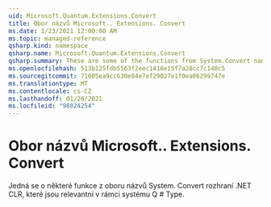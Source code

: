 ```yaml
---
uid: Microsoft.Quantum.Extensions.Convert
title: Obor názvů Microsoft.. Extensions. Convert
ms.date: 1/23/2021 12:00:00 AM
ms.topic: managed-reference
qsharp.kind: namespace
qsharp.name: Microsoft.Quantum.Extensions.Convert
qsharp.summary: These are some of the functions from System.Convert namespace of .NET CLR that are relevant within Q# type system.
ms.openlocfilehash: 513b125fdb5563f2eec1416e15f7a28cc7c140c5
ms.sourcegitcommit: 71605ea9cc630e84e7ef29027e1f0ea06299747e
ms.translationtype: MT
ms.contentlocale: cs-CZ
ms.lasthandoff: 01/26/2021
ms.locfileid: "98824254"
---
```

# <a name="microsoftquantumextensionsconvert-namespace"></a>Obor názvů Microsoft.. Extensions. Convert

Jedná se o některé funkce z oboru názvů System. Convert rozhraní .NET CLR, které jsou relevantní v rámci systému Q # Type.

